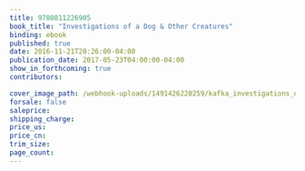 ```yaml
---
title: 9780811226905
book_title: "Investigations of a Dog & Other Creatures"
binding: ebook
published: true
date: 2016-11-21T20:26:00-04:00
publication_date: 2017-05-23T04:00:00-04:00
show_in_forthcoming: true
contributors:

cover_image_path: /webhook-uploads/1491426220259/kafka_investigations_of_a_dog_cover.jpg
forsale: false
saleprice:
shipping_charge:
price_us:
price_cn:
trim_size:
page_count:
---
```


